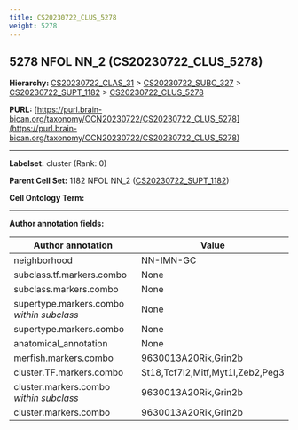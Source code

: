 ```yaml
---
title: CS20230722_CLUS_5278
weight: 5278
---
```

## 5278 NFOL NN_2 (CS20230722_CLUS_5278)
<b>Hierarchy: </b>
[CS20230722_CLAS_31](../CS20230722_CLAS_31) >
[CS20230722_SUBC_327](../CS20230722_SUBC_327) >
[CS20230722_SUPT_1182](../CS20230722_SUPT_1182) >
[CS20230722_CLUS_5278](../CS20230722_CLUS_5278)

**PURL:** [https://purl.brain-bican.org/taxonomy/CCN20230722/CS20230722_CLUS_5278](https://purl.brain-bican.org/taxonomy/CCN20230722/CS20230722_CLUS_5278)

---


**Labelset:** cluster (Rank: 0)

**Parent Cell Set:** 1182 NFOL NN_2 ([CS20230722_SUPT_1182](../CS20230722_SUPT_1182))



**Cell Ontology Term:** 

[MARKER GENES.]: #


---

[TRANSFERRED ANNOTATIONS.]: #


[AUTHOR ANNOTATION FIELDS.]: #


**Author annotation fields:**

| Author annotation | Value |
|-------------------|-------|
|neighborhood|NN-IMN-GC|
|subclass.tf.markers.combo|None|
|subclass.markers.combo|None|
|supertype.markers.combo _within subclass_|None|
|supertype.markers.combo|None|
|anatomical_annotation|None|
|merfish.markers.combo|9630013A20Rik,Grin2b|
|cluster.TF.markers.combo|St18,Tcf7l2,Mitf,Myt1l,Zeb2,Peg3|
|cluster.markers.combo _within subclass_|9630013A20Rik,Grin2b|
|cluster.markers.combo|9630013A20Rik,Grin2b|

